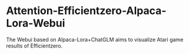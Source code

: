 # Attention-Efficientzero-Alpaca-Lora-Webui
The Webui based on Alpaca-Lora+ChatGLM aims to visualize Atari game results of Efficientzero.

